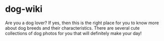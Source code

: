 # dog-wiki
Are you a dog lover? If yes, then this is the right place for you to know more about dog breeds and their characteristics. There are several cute collections of dog photos for you that will definitely make your day!